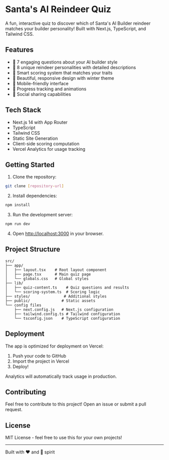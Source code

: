 # Santa's AI Reindeer Quiz

A fun, interactive quiz to discover which of Santa's AI Builder reindeer matches your builder personality! Built with Next.js, TypeScript, and Tailwind CSS.

## Features

- 🎅 7 engaging questions about your AI builder style
- 🦌 8 unique reindeer personalities with detailed descriptions
- 🎯 Smart scoring system that matches your traits
- 🎨 Beautiful, responsive design with winter theme
- 📱 Mobile-friendly interface
- 🔄 Progress tracking and animations
- 📢 Social sharing capabilities

## Tech Stack

- Next.js 14 with App Router
- TypeScript
- Tailwind CSS
- Static Site Generation
- Client-side scoring computation
- Vercel Analytics for usage tracking

## Getting Started

1. Clone the repository:
```bash
git clone [repository-url]
```

2. Install dependencies:
```bash
npm install
```

3. Run the development server:
```bash
npm run dev
```

4. Open [http://localhost:3000](http://localhost:3000) in your browser.

## Project Structure

```
src/
├── app/
│   ├── layout.tsx    # Root layout component
│   ├── page.tsx      # Main quiz page
│   └── globals.css   # Global styles
├── lib/
│   ├── quiz-content.ts    # Quiz questions and results
│   └── scoring-system.ts  # Scoring logic
├── styles/               # Additional styles
├── public/              # Static assets
└── config files
    ├── next.config.js   # Next.js configuration
    ├── tailwind.config.ts # Tailwind configuration
    └── tsconfig.json    # TypeScript configuration
```

## Deployment

The app is optimized for deployment on Vercel:

1. Push your code to GitHub
2. Import the project in Vercel
3. Deploy!

Analytics will automatically track usage in production.

## Contributing

Feel free to contribute to this project! Open an issue or submit a pull request.

## License

MIT License - feel free to use this for your own projects!

---

Built with ❤️ and 🎄 spirit
